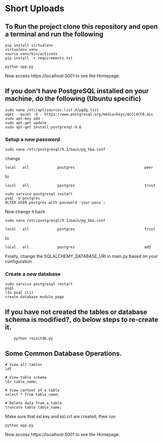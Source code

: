 # Short Uploads

## To Run the project clone this repository and open a terminal and run the following
```
pip install virtualenv
virtualenv venv
source venv/bin/activate
pip install -r requirements.txt
```
```
python app.py
```

Now access
https://localhost:5001 
to see the Homepage.

## If you don't have PostgreSQL installed on your machine, do the following (Ubuntu specific)
```
sudo nano /etc/apt/sources.list.d/pgdg.list
wget --quiet -O - https://www.postgresql.org/media/keys/ACCC4CF8.asc
sudo apt-key add -
sudo apt-get update
sudo apt-get install postgresql-9.6
```

### Setup a new password

```
sudo nano /etc/postgresql/9.1/main/pg_hba.conf
```
change
```
local   all             postgres                                peer
```
to
```
local   all             postgres                                trust
```
```
sudo service postgresql restart
psql -U postgres
ALTER USER postgres with password 'your-pass';
```
Now change it back
```
sudo nano /etc/postgresql/9.1/main/pg_hba.conf
```
```
local   all             postgres                                trust
```
to
```
local   all             postgres                                md5
```
Finally, change the SQLALCHEMY_DATABASE_URI in main.py based on your configuration.

### Create a new database
```
sudo service postgresql restart
psql
(In psql cli)
create database module_page
```

## If you have not created the tables or database schema is modified?, do below steps to re-create it. 
```
    python reinitdb.py
```

## Some Common Database Operations.
```
# View all tables
\dt

# View table schema
\d+ table_name;

# View content of a table
select * from table_name;

# Delete data from a table
truncate table table_name;
```

Make sure that ssl.key and ssl.crt are created, then run
```
python app.py
```

Now access
https://localhost:5001 
to see the Homepage.
